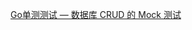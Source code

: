 [Go单测测试 — 数据库 CRUD 的 Mock 测试](https://mp.weixin.qq.com/s?__biz=MzUzNTY5MzU2MA==&mid=2247493173&idx=1&sn=ef47fc8591a1976e0e254ed76cb1e144&chksm=fa8337a2cdf4beb45a1b55c0e231fa3f340afc4d37f590b237faedce720e2a0a51ae7c2d50a9&token=363190209&lang=zh_CN&scene=21#wechat_redirect)